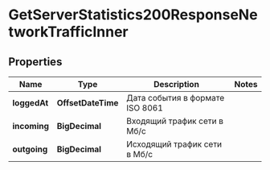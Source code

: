 

# GetServerStatistics200ResponseNetworkTrafficInner


## Properties

| Name | Type | Description | Notes |
|------------ | ------------- | ------------- | -------------|
|**loggedAt** | **OffsetDateTime** | Дата события в формате ISO 8061 |  |
|**incoming** | **BigDecimal** | Входящий трафик сети в Мб/с |  |
|**outgoing** | **BigDecimal** | Исходящий трафик сети в Мб/с |  |



